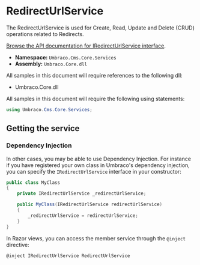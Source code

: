 # RedirectUrlService

The RedirectUrlService is used for Create, Read, Update and Delete (CRUD) operations related to Redirects.

[Browse the API documentation for IRedirectUrlService interface](https://apidocs.umbraco.com/v11/csharp/api/Umbraco.Cms.Core.Services.IRedirectUrlService.html).

* **Namespace:** `Umbraco.Cms.Core.Services`
* **Assembly:** `Umbraco.Core.dll`

All samples in this document will require references to the following dll:

* Umbraco.Core.dll

All samples in this document will require the following using statements:

```csharp
using Umbraco.Cms.Core.Services;
```

## Getting the service

### Dependency Injection

In other cases, you may be able to use Dependency Injection. For instance if you have registered your own class in Umbraco's dependency injection, you can specify the `IRedirectUrlService` interface in your constructor:

```csharp
public class MyClass
{
    private IRedirectUrlService _redirectUrlService;

	public MyClass(IRedirectUrlService redirectUrlService)
	{
		_redirectUrlService = redirectUrlService;
	}
}
```

In Razor views, you can access the member service through the `@inject` directive:

```csharp
@inject IRedirectUrlService RedirectUrlService
```